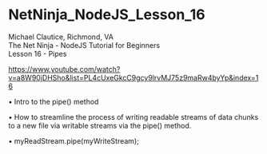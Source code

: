 # NetNinja_NodeJS_Lesson_16
Michael Clautice, Richmond, VA<br>
The Net Ninja - NodeJS Tutorial for Beginners<br>
Lesson 16 - Pipes

https://www.youtube.com/watch?v=a8W90jDHSho&list=PL4cUxeGkcC9gcy9lrvMJ75z9maRw4byYp&index=16

• Intro to the pipe() method

• How to streamline the process of writing readable streams of data chunks to a new file via writable streams via the pipe() method. 

• myReadStream.pipe(myWriteStream);

